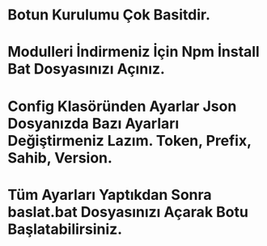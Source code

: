 # Botun Kurulumu Çok Basitdir.
# Modulleri İndirmeniz İçin Npm İnstall Bat Dosyasınızı Açınız.
# Config Klasöründen Ayarlar Json Dosyanızda Bazı Ayarları Değiştirmeniz Lazım. Token, Prefix, Sahib, Version.
# Tüm Ayarları Yaptıkdan Sonra baslat.bat Dosyasınızı Açarak Botu Başlatabilirsiniz.
